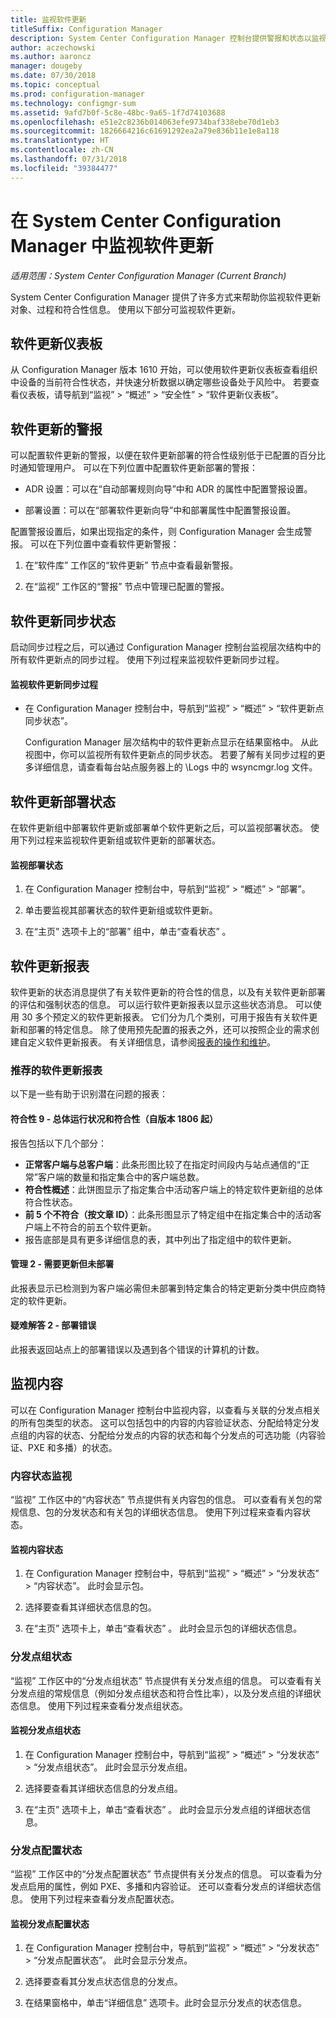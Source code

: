 ```yaml
---
title: 监视软件更新
titleSuffix: Configuration Manager
description: System Center Configuration Manager 控制台提供警报和状态以监视更新和符合性。
author: aczechowski
ms.author: aaroncz
manager: dougeby
ms.date: 07/30/2018
ms.topic: conceptual
ms.prod: configuration-manager
ms.technology: configmgr-sum
ms.assetid: 9afd7b0f-5c8e-48bc-9a65-1f7d74103688
ms.openlocfilehash: e51e2c8236b014063efe9734baf338ebe70d1eb3
ms.sourcegitcommit: 1826664216c61691292ea2a79e836b11e1e8a118
ms.translationtype: HT
ms.contentlocale: zh-CN
ms.lasthandoff: 07/31/2018
ms.locfileid: "39384477"
---
```

# <a name="monitor-software-updates-in-system-center-configuration-manager"></a>在 System Center Configuration Manager 中监视软件更新

*适用范围：System Center Configuration Manager (Current Branch)*

System Center Configuration Manager 提供了许多方式来帮助你监视软件更新对象、过程和符合性信息。 使用以下部分可监视软件更新。

## <a name="software-updates-dashboard"></a>软件更新仪表板
从 Configuration Manager 版本 1610 开始，可以使用软件更新仪表板查看组织中设备的当前符合性状态，并快速分析数据以确定哪些设备处于风险中。 若要查看仪表板，请导航到“监视” > “概述” > “安全性” > “软件更新仪表板”。   

##  <a name="BKMK_SUAlerts"></a> 软件更新的警报  
 可以配置软件更新的警报，以便在软件更新部署的符合性级别低于已配置的百分比时通知管理用户。 可以在下列位置中配置软件更新部署的警报：  

-   ADR 设置：可以在“自动部署规则向导”中和 ADR 的属性中配置警报设置。  

-   部署设置：可以在“部署软件更新向导”中和部署属性中配置警报设置。  

配置警报设置后，如果出现指定的条件，则 Configuration Manager 会生成警报。 可以在下列位置中查看软件更新警报：  

1.  在“软件库”  工作区的“软件更新”  节点中查看最新警报。  

2.  在“监视”  工作区的“警报”  节点中管理已配置的警报。  

##  <a name="BKMK_SUSyncStatus"></a> 软件更新同步状态  
 启动同步过程之后，可以通过 Configuration Manager 控制台监视层次结构中的所有软件更新点的同步过程。 使用下列过程来监视软件更新同步过程。  

#### <a name="to-monitor-the-software-updates-synchronization-process"></a>监视软件更新同步过程  

- 在 Configuration Manager 控制台中，导航到“监视” > “概述” > “软件更新点同步状态”。  

    Configuration Manager 层次结构中的软件更新点显示在结果窗格中。 从此视图中，你可以监视所有软件更新点的同步状态。 若要了解有关同步过程的更多详细信息，请查看每台站点服务器上的 <ConfigMgrInstallationPath>\Logs 中的 wsyncmgr.log 文件。  

##  <a name="BKMK_SUDeployStatus"></a> 软件更新部署状态  
 在软件更新组中部署软件更新或部署单个软件更新之后，可以监视部署状态。 使用下列过程来监视软件更新组或软件更新的部署状态。  

#### <a name="to-monitor-deployment-status"></a>监视部署状态  

1.  在 Configuration Manager 控制台中，导航到“监视” > “概述” > “部署”。  

2.  单击要监视其部署状态的软件更新组或软件更新。  

3.  在“主页”  选项卡上的“部署”  组中，单击“查看状态” 。  

##  <a name="BKMK_SUReports"></a> 软件更新报表  
 软件更新的状态消息提供了有关软件更新的符合性的信息，以及有关软件更新部署的评估和强制状态的信息。 可以运行软件更新报表以显示这些状态消息。 可以使用 30 多个预定义的软件更新报表。 它们分为几个类别，可用于报告有关软件更新和部署的特定信息。 除了使用预先配置的报表之外，还可以按照企业的需求创建自定义软件更新报表。 有关详细信息，请参阅[报表的操作和维护](../../core/servers/manage/operations-and-maintenance-for-reporting.md)。  

### <a name="recommended-software-updates-reports"></a>推荐的软件更新报表
以下是一些有助于识别潜在问题的报表： 

#### <a name="compliance-9---overall-health-and-compliance-starting-in-version-1806"></a>符合性 9 - 总体运行状况和符合性（自版本 1806 起）
报告包括以下几个部分：

- **正常客户端与总客户端**：此条形图比较了在指定时间段内与站点通信的“正常”客户端的数量和指定集合中的客户端总数。
- **符合性概述**：此饼图显示了指定集合中活动客户端上的特定软件更新组的总体符合性状态。
- **前 5 个不符合（按文章 ID）**：此条形图显示了特定组中在指定集合中的活动客户端上不符合的前五个软件更新。
- 报告底部是具有更多详细信息的表，其中列出了指定组中的软件更新。

#### <a name="management-2---updates-required-but-not-deployed"></a>管理 2 - 需要更新但未部署

此报表显示已检测到为客户端必需但未部署到特定集合的特定更新分类中供应商特定的软件更新。 

#### <a name="troubleshooting-2---deployment-errors"></a>疑难解答 2 - 部署错误

此报表返回站点上的部署错误以及遇到各个错误的计算机的计数。 


##  <a name="BKMK_MonitorContent"></a> 监视内容  
 可以在 Configuration Manager 控制台中监视内容，以查看与关联的分发点相关的所有包类型的状态。 这可以包括包中的内容的内容验证状态、分配给特定分发点组的内容的状态、分配给分发点的内容的状态和每个分发点的可选功能（内容验证、PXE 和多播）的状态。  

###  <a name="BKMK_ContentStatus"></a> 内容状态监视  
 “监视”  工作区中的“内容状态”  节点提供有关内容包的信息。 可以查看有关包的常规信息、包的分发状态和有关包的详细状态信息。 使用下列过程来查看内容状态。  

#### <a name="to-monitor-content-status"></a>监视内容状态  

1.  在 Configuration Manager 控制台中，导航到“监视” > “概述” > “分发状态” > “内容状态”。 此时会显示包。  

2.  选择要查看其详细状态信息的包。  

3.  在“主页”  选项卡上，单击“查看状态” 。 此时会显示包的详细状态信息。  

###  <a name="BKMK_DPGroupStatus"></a> 分发点组状态  
 “监视”  工作区中的“分发点组状态”  节点提供有关分发点组的信息。 可以查看有关分发点组的常规信息（例如分发点组状态和符合性比率），以及分发点组的详细状态信息。 使用下列过程来查看分发点组状态。  

#### <a name="to-monitor-distribution-point-group-status"></a>监视分发点组状态  

1.  在 Configuration Manager 控制台中，导航到“监视” > “概述” > “分发状态” > “分发点组状态”。 此时会显示分发点组。  

2.  选择要查看其详细状态信息的分发点组。  

3.  在“主页”  选项卡上，单击“查看状态” 。 此时会显示分发点组的详细状态信息。  

###  <a name="BKMK_DPConfigStatus"></a> 分发点配置状态  
 “监视”  工作区中的“分发点配置状态”  节点提供有关分发点的信息。 可以查看为分发点启用的属性，例如 PXE、多播和内容验证。 还可以查看分发点的详细状态信息。 使用下列过程来查看分发点配置状态。  

#### <a name="to-monitor-distribution-point-configuration-status"></a>监视分发点配置状态  

1.  在 Configuration Manager 控制台中，导航到“监视” > “概述” > “分发状态” > “分发点配置状态”。 此时会显示分发点。  

2.  选择要查看其分发点状态信息的分发点。  

3.  在结果窗格中，单击“详细信息”  选项卡。此时会显示分发点的状态信息。  

